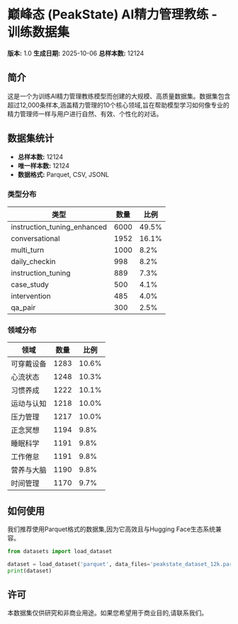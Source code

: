 
# 巅峰态 (PeakState) AI精力管理教练 - 训练数据集

**版本:** 1.0
**生成日期:** 2025-10-06
**总样本数:** 12124

## 简介

这是一个为训练AI精力管理教练模型而创建的大规模、高质量数据集。数据集包含超过12,000条样本,涵盖精力管理的10个核心领域,旨在帮助模型学习如何像专业的精力管理师一样与用户进行自然、有效、个性化的对话。

## 数据集统计

- **总样本数:** 12124
- **唯一样本数:** 12124
- **数据格式:** Parquet, CSV, JSONL

### 类型分布

| 类型 | 数量 | 比例 |
|---|---|---|
| instruction_tuning_enhanced | 6000 | 49.5% |
| conversational | 1952 | 16.1% |
| multi_turn | 1000 | 8.2% |
| daily_checkin | 998 | 8.2% |
| instruction_tuning | 889 | 7.3% |
| case_study | 500 | 4.1% |
| intervention | 485 | 4.0% |
| qa_pair | 300 | 2.5% |

### 领域分布

| 领域 | 数量 | 比例 |
|---|---|---|
| 可穿戴设备 | 1283 | 10.6% |
| 心流状态 | 1248 | 10.3% |
| 习惯养成 | 1222 | 10.1% |
| 运动与认知 | 1218 | 10.0% |
| 压力管理 | 1217 | 10.0% |
| 正念冥想 | 1194 | 9.8% |
| 睡眠科学 | 1191 | 9.8% |
| 工作倦怠 | 1191 | 9.8% |
| 营养与大脑 | 1190 | 9.8% |
| 时间管理 | 1170 | 9.7% |

## 如何使用

我们推荐使用Parquet格式的数据集,因为它高效且与Hugging Face生态系统兼容。

```python
from datasets import load_dataset

dataset = load_dataset('parquet', data_files='peakstate_dataset_12k.parquet')
print(dataset)
```

## 许可

本数据集仅供研究和非商业用途。如果您希望用于商业目的,请联系我们。
